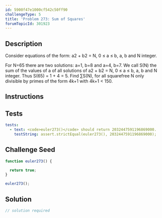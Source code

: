 ```yaml
---
id: 5900f47e1000cf542c50ff90
challengeType: 5
title: 'Problem 273: Sum of Squares'
forumTopicId: 301923
---
```


## Description
<section id='description'>
Consider equations of the form: a2 + b2 = N, 0 ≤ a ≤ b, a, b and N integer.

For N=65 there are two solutions:
a=1, b=8 and a=4, b=7.
We call S(N) the sum of the values of a of all solutions of a2 + b2 = N, 0 ≤ a ≤ b, a, b and N integer.
Thus S(65) = 1 + 4 = 5.
Find ∑S(N), for all squarefree N only divisible by primes of the form 4k+1 with 4k+1 < 150.
</section>

## Instructions
<section id='instructions'>

</section>

## Tests
<section id='tests'>

```yml
tests:
  - text: <code>euler273()</code> should return 2032447591196869000.
    testString: assert.strictEqual(euler273(), 2032447591196869000);

```

</section>

## Challenge Seed
<section id='challengeSeed'>

<div id='js-seed'>

```js
function euler273() {

  return true;
}

euler273();
```

</div>



</section>

## Solution
<section id='solution'>

```js
// solution required
```

</section>
